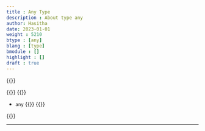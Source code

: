 ```yaml
---
title : Any Type
description : About type any
author: Hasitha
date: 2023-01-01
weight : 5210
btype : [any]
blang : [type]
bmodule : []
highlight : []
draft : true
---
```

{{<md class="summary">}} 

{{</md>}}
{{<md class="syntax">}}
* `any`
<small></small>
{{</md>}}
{{<md class="tldr">}}
 
{{</md>}}
<!--more-->
<hr>
